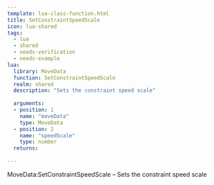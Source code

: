 ```yaml
---
template: lua-class-function.html
title: SetConstraintSpeedScale
icon: lua-shared
tags:
  - lua
  - shared
  - needs-verification
  - needs-example
lua:
  library: MoveData
  function: SetConstraintSpeedScale
  realm: shared
  description: "Sets the constraint speed scale"
  
  arguments:
  - position: 1
    name: "moveData"
    type: MoveData
  - position: 2
    name: "speedScale"
    type: number
  returns:
    
---
```


<div class="lua__search__keywords">
MoveData:SetConstraintSpeedScale &#x2013; Sets the constraint speed scale
</div>
